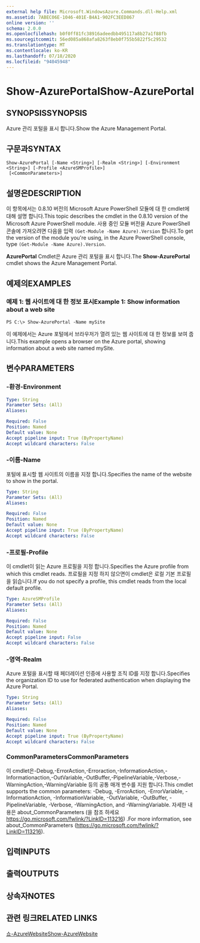 ```yaml
---
external help file: Microsoft.WindowsAzure.Commands.dll-Help.xml
ms.assetid: 7ABEC06E-1046-401E-B4A1-902FC3EED867
online version: ''
schema: 2.0.0
ms.openlocfilehash: b0f0ff81fc38916adeedbb495117a8b27a1f88fb
ms.sourcegitcommit: 56ed085a868afa8263f8eb0f755b5822f5c29532
ms.translationtype: MT
ms.contentlocale: ko-KR
ms.lasthandoff: 07/18/2020
ms.locfileid: "94045948"
---
```

# <span data-ttu-id="30580-101">Show-AzurePortal</span><span class="sxs-lookup"><span data-stu-id="30580-101">Show-AzurePortal</span></span>

## <span data-ttu-id="30580-102">SYNOPSIS</span><span class="sxs-lookup"><span data-stu-id="30580-102">SYNOPSIS</span></span>
<span data-ttu-id="30580-103">Azure 관리 포털을 표시 합니다.</span><span class="sxs-lookup"><span data-stu-id="30580-103">Show the Azure Management Portal.</span></span>

## <span data-ttu-id="30580-104">구문과</span><span class="sxs-lookup"><span data-stu-id="30580-104">SYNTAX</span></span>

```
Show-AzurePortal [-Name <String>] [-Realm <String>] [-Environment <String>] [-Profile <AzureSMProfile>]
 [<CommonParameters>]
```

## <span data-ttu-id="30580-105">설명은</span><span class="sxs-lookup"><span data-stu-id="30580-105">DESCRIPTION</span></span>
<span data-ttu-id="30580-106">이 항목에서는 0.8.10 버전의 Microsoft Azure PowerShell 모듈에 대 한 cmdlet에 대해 설명 합니다.</span><span class="sxs-lookup"><span data-stu-id="30580-106">This topic describes the cmdlet in the 0.8.10 version of the Microsoft Azure PowerShell module.</span></span>
<span data-ttu-id="30580-107">사용 중인 모듈 버전을 Azure PowerShell 콘솔에 가져오려면 다음을 입력 `(Get-Module -Name Azure).Version` 합니다.</span><span class="sxs-lookup"><span data-stu-id="30580-107">To get the version of the module you're using, in the Azure PowerShell console, type `(Get-Module -Name Azure).Version`.</span></span>

<span data-ttu-id="30580-108">**AzurePortal** Cmdlet은 Azure 관리 포털을 표시 합니다.</span><span class="sxs-lookup"><span data-stu-id="30580-108">The **Show-AzurePortal** cmdlet shows the Azure Management Portal.</span></span>

## <span data-ttu-id="30580-109">예제의</span><span class="sxs-lookup"><span data-stu-id="30580-109">EXAMPLES</span></span>

### <span data-ttu-id="30580-110">예제 1: 웹 사이트에 대 한 정보 표시</span><span class="sxs-lookup"><span data-stu-id="30580-110">Example 1: Show information about a web site</span></span>
```
PS C:\> Show-AzurePortal -Name mySite
```

<span data-ttu-id="30580-111">이 예제에서는 Azure 포털에서 브라우저가 열려 있는 웹 사이트에 대 한 정보를 보여 줍니다.</span><span class="sxs-lookup"><span data-stu-id="30580-111">This example opens a browser on the Azure portal, showing information about a web site named mySite.</span></span>

## <span data-ttu-id="30580-112">변수</span><span class="sxs-lookup"><span data-stu-id="30580-112">PARAMETERS</span></span>

### <span data-ttu-id="30580-113">-환경</span><span class="sxs-lookup"><span data-stu-id="30580-113">-Environment</span></span>
```yaml
Type: String
Parameter Sets: (All)
Aliases: 

Required: False
Position: Named
Default value: None
Accept pipeline input: True (ByPropertyName)
Accept wildcard characters: False
```

### <span data-ttu-id="30580-114">-이름</span><span class="sxs-lookup"><span data-stu-id="30580-114">-Name</span></span>
<span data-ttu-id="30580-115">포털에 표시할 웹 사이트의 이름을 지정 합니다.</span><span class="sxs-lookup"><span data-stu-id="30580-115">Specifies the name of the website to show in the portal.</span></span>

```yaml
Type: String
Parameter Sets: (All)
Aliases: 

Required: False
Position: Named
Default value: None
Accept pipeline input: True (ByPropertyName)
Accept wildcard characters: False
```

### <span data-ttu-id="30580-116">-프로필</span><span class="sxs-lookup"><span data-stu-id="30580-116">-Profile</span></span>
<span data-ttu-id="30580-117">이 cmdlet이 읽는 Azure 프로필을 지정 합니다.</span><span class="sxs-lookup"><span data-stu-id="30580-117">Specifies the Azure profile from which this cmdlet reads.</span></span>
<span data-ttu-id="30580-118">프로필을 지정 하지 않으면이 cmdlet은 로컬 기본 프로필을 읽습니다.</span><span class="sxs-lookup"><span data-stu-id="30580-118">If you do not specify a profile, this cmdlet reads from the local default profile.</span></span>

```yaml
Type: AzureSMProfile
Parameter Sets: (All)
Aliases: 

Required: False
Position: Named
Default value: None
Accept pipeline input: False
Accept wildcard characters: False
```

### <span data-ttu-id="30580-119">-영역</span><span class="sxs-lookup"><span data-stu-id="30580-119">-Realm</span></span>
<span data-ttu-id="30580-120">Azure 포털을 표시할 때 페더레이션 인증에 사용할 조직 ID를 지정 합니다.</span><span class="sxs-lookup"><span data-stu-id="30580-120">Specifies the organization ID to use for federated authentication when displaying the Azure Portal.</span></span>

```yaml
Type: String
Parameter Sets: (All)
Aliases: 

Required: False
Position: Named
Default value: None
Accept pipeline input: True (ByPropertyName)
Accept wildcard characters: False
```

### <span data-ttu-id="30580-121">CommonParameters</span><span class="sxs-lookup"><span data-stu-id="30580-121">CommonParameters</span></span>
<span data-ttu-id="30580-122">이 cmdlet은-Debug,-ErrorAction,-Erroraction,-InformationAction,-Informationaction,-OutVariable,-OutBuffer,-PipelineVariable,-Verbose,-WarningAction,-WarningVariable 등의 공통 매개 변수를 지원 합니다.</span><span class="sxs-lookup"><span data-stu-id="30580-122">This cmdlet supports the common parameters: -Debug, -ErrorAction, -ErrorVariable, -InformationAction, -InformationVariable, -OutVariable, -OutBuffer, -PipelineVariable, -Verbose, -WarningAction, and -WarningVariable.</span></span> <span data-ttu-id="30580-123">자세한 내용은 about_CommonParameters (을 참조 하세요 https://go.microsoft.com/fwlink/?LinkID=113216) .</span><span class="sxs-lookup"><span data-stu-id="30580-123">For more information, see about_CommonParameters (https://go.microsoft.com/fwlink/?LinkID=113216).</span></span>

## <span data-ttu-id="30580-124">입력</span><span class="sxs-lookup"><span data-stu-id="30580-124">INPUTS</span></span>

## <span data-ttu-id="30580-125">출력</span><span class="sxs-lookup"><span data-stu-id="30580-125">OUTPUTS</span></span>

## <span data-ttu-id="30580-126">상속자</span><span class="sxs-lookup"><span data-stu-id="30580-126">NOTES</span></span>

## <span data-ttu-id="30580-127">관련 링크</span><span class="sxs-lookup"><span data-stu-id="30580-127">RELATED LINKS</span></span>

[<span data-ttu-id="30580-128">쇼-AzureWebsite</span><span class="sxs-lookup"><span data-stu-id="30580-128">Show-AzureWebsite</span></span>](./Show-AzureWebsite.md)


